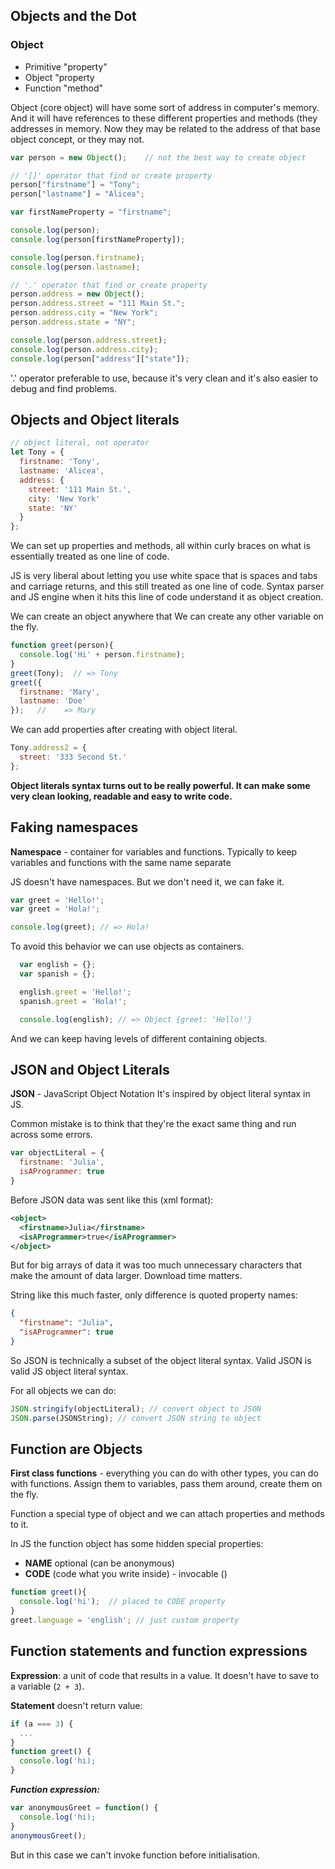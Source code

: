 ## Objects and the Dot

### Object

- Primitive "property"
- Object "property
- Function "method"

Object (core object) will have some sort of address in computer's memory. And it will have references to these different properties and methods (they addresses in memory. Now they may be related to the address of that base object concept, or they may not.

```javascript
var person = new Object();    // not the best way to create object

// '[]' operator that find or create property
person["firstname"] = "Tony";   
person["lastname"] = "Alicea";

var firstNameProperty = "firstname";

console.log(person);
console.log(person[firstNameProperty]);

console.log(person.firstname);
console.log(person.lastname);

// '.' operator that find or create property
person.address = new Object();
person.address.street = "111 Main St."; 
person.address.city = "New York";
person.address.state = "NY";

console.log(person.address.street);
console.log(person.address.city);
console.log(person["address"]["state"]);
```
'.' operator preferable to use, because it's very clean and it's also easier to debug and find problems.


## Objects and Object literals

```javascript
// object literal, not operator
let Tony = { 
  firstname: 'Tony',
  lastname: 'Alicea',
  address: {
    street: '111 Main St.',
    city: 'New York'
    state: 'NY'
  }
};
```
We can set up properties and methods, all within curly braces on what is essentially treated as one line of code.

JS is very liberal about letting you use white space that is spaces and tabs and carriage returns, and this still treated as one line of code. Syntax parser and JS engine when it hits this line of code understand it as object creation.

We can create an object anywhere that We can create any other variable on the fly.

```javascript
function greet(person){
  console.log('Hi' + person.firstname);
}
greet(Tony);  // => Tony
greet({
  firstname: 'Mary',
  lastname: 'Doe'
});   //    => Mary
```
We can add properties after creating with object literal.

```javascript
Tony.address2 = {
  street: '333 Second St.'
};
```
**Object literals syntax turns out to be really powerful. It can make some very clean looking, readable and easy to write code.**

## Faking namespaces

**Namespace** - container for variables and functions. Typically to keep variables and functions with the same name separate

JS doesn't have namespaces. But we don't need it, we can fake it.

```javascript
var greet = 'Hello!';
var greet = 'Hola!';

console.log(greet); // => Hola!
```

To avoid this behavior we can use objects as containers.

```javascript
  var english = {};
  var spanish = {};

  english.greet = 'Hello!';
  spanish.greet = 'Hola!';

  console.log(english); // => Object {greet: 'Hello!'}
```

And we can keep having levels of different containing objects.

## JSON and Object Literals

**JSON** - JavaScript Object Notation
It's inspired by object literal syntax in JS.

Common mistake is to think that they're the exact same thing and run across some errors.

```javascript
var objectLiteral = {
  firstname: 'Julia',
  isAProgrammer: true
}
```

Before JSON data was sent like this (xml format):

```xml
<object>
  <firstname>Julia</firstname>
  <isAProgrammer>true</isAProgrammer>
</object>
```
But for big arrays of data it was too much unnecessary characters that make the amount of data larger. Download time matters.

String like this much faster, only difference is quoted property names:

```json
{
  "firstname": "Julia",
  "isAProgrammer": true
}
```

So JSON is technically a subset of the object literal syntax. Valid JSON is valid JS object literal syntax.

For all objects we can do: 
```javascript
JSON.stringify(objectLiteral); // convert object to JSON
JSON.parse(JSONString); // convert JSON string to object
```

## Function are Objects

**First class functions** - everything you can do with other types, you can do with functions. Assign them to variables, pass them around, create them on the fly.

Function a special type of object and we can attach properties and methods to it.

In JS the function object has some hidden special properties:

* **NAME** optional (can be anonymous)
* **CODE** (code what you write inside) - invocable ()

```javascript
function greet(){
  console.log('hi');  // placed to CODE property
}
greet.language = 'english'; // just custom property
```

## Function statements and function expressions

**Expression**: a unit of code that results in a value. It doesn't have to save to a variable (`2 + 3`).

**Statement** doesn't return value:

```javascript
if (a === 3) {
  ...
}
function greet() {
  console.log('hi);
}
```

***Function expression:***
```javascript
var anonymousGreet = function() {
  console.log('hi);
}
anonymousGreet();
```

But in this case we can't invoke function before initialisation.

